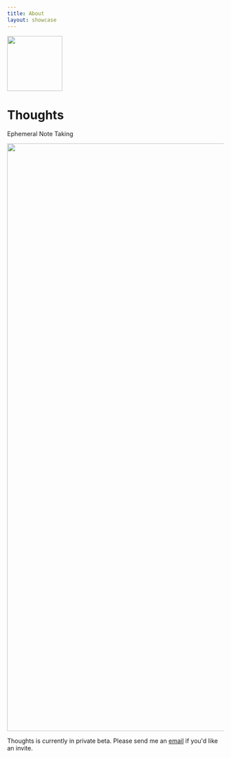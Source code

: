 ```yaml
---
title: About
layout: showcase
---
```


<p class="header">
    <img src="/images/icon_128x128.png"
         srcset="/images/icon_128x128.png, /images/icon_128x128@2x.png 2x"
         width="128"
         height="128" />
</p>

# Thoughts

<p class="tagline">Ephemeral Note Taking</p>

<picture class="hero">
    <source srcset="/images/screenshot-default-dark@2x.png" media="(prefers-color-scheme: dark)">
    <img class="hero" src="/images/screenshot-default@2x.png" width="1367" />
</picture>

Thoughts is currently in private beta. Please send me an [email](mailto:support@jbmorley.co.uk?subject=Thoughts%20Beta) if you'd like an invite.
